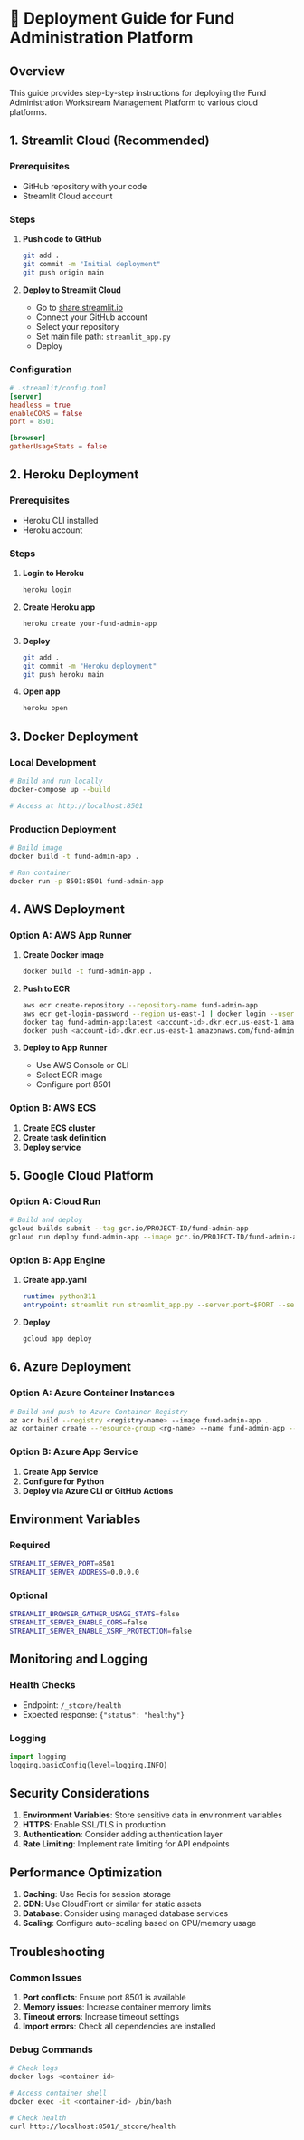 # 🚀 Deployment Guide for Fund Administration Platform

## Overview
This guide provides step-by-step instructions for deploying the Fund Administration Workstream Management Platform to various cloud platforms.

## 1. Streamlit Cloud (Recommended)

### Prerequisites
- GitHub repository with your code
- Streamlit Cloud account

### Steps
1. **Push code to GitHub**
   ```bash
   git add .
   git commit -m "Initial deployment"
   git push origin main
   ```

2. **Deploy to Streamlit Cloud**
   - Go to [share.streamlit.io](https://share.streamlit.io)
   - Connect your GitHub account
   - Select your repository
   - Set main file path: `streamlit_app.py`
   - Deploy

### Configuration
```toml
# .streamlit/config.toml
[server]
headless = true
enableCORS = false
port = 8501

[browser]
gatherUsageStats = false
```

## 2. Heroku Deployment

### Prerequisites
- Heroku CLI installed
- Heroku account

### Steps
1. **Login to Heroku**
   ```bash
   heroku login
   ```

2. **Create Heroku app**
   ```bash
   heroku create your-fund-admin-app
   ```

3. **Deploy**
   ```bash
   git add .
   git commit -m "Heroku deployment"
   git push heroku main
   ```

4. **Open app**
   ```bash
   heroku open
   ```

## 3. Docker Deployment

### Local Development
```bash
# Build and run locally
docker-compose up --build

# Access at http://localhost:8501
```

### Production Deployment
```bash
# Build image
docker build -t fund-admin-app .

# Run container
docker run -p 8501:8501 fund-admin-app
```

## 4. AWS Deployment

### Option A: AWS App Runner
1. **Create Docker image**
   ```bash
   docker build -t fund-admin-app .
   ```

2. **Push to ECR**
   ```bash
   aws ecr create-repository --repository-name fund-admin-app
   aws ecr get-login-password --region us-east-1 | docker login --username AWS --password-stdin <account-id>.dkr.ecr.us-east-1.amazonaws.com
   docker tag fund-admin-app:latest <account-id>.dkr.ecr.us-east-1.amazonaws.com/fund-admin-app:latest
   docker push <account-id>.dkr.ecr.us-east-1.amazonaws.com/fund-admin-app:latest
   ```

3. **Deploy to App Runner**
   - Use AWS Console or CLI
   - Select ECR image
   - Configure port 8501

### Option B: AWS ECS
1. **Create ECS cluster**
2. **Create task definition**
3. **Deploy service**

## 5. Google Cloud Platform

### Option A: Cloud Run
```bash
# Build and deploy
gcloud builds submit --tag gcr.io/PROJECT-ID/fund-admin-app
gcloud run deploy fund-admin-app --image gcr.io/PROJECT-ID/fund-admin-app --platform managed --port 8501
```

### Option B: App Engine
1. **Create app.yaml**
   ```yaml
   runtime: python311
   entrypoint: streamlit run streamlit_app.py --server.port=$PORT --server.address=0.0.0.0
   ```

2. **Deploy**
   ```bash
   gcloud app deploy
   ```

## 6. Azure Deployment

### Option A: Azure Container Instances
```bash
# Build and push to Azure Container Registry
az acr build --registry <registry-name> --image fund-admin-app .
az container create --resource-group <rg-name> --name fund-admin-app --image <registry-name>.azurecr.io/fund-admin-app:latest --ports 8501
```

### Option B: Azure App Service
1. **Create App Service**
2. **Configure for Python**
3. **Deploy via Azure CLI or GitHub Actions**

## Environment Variables

### Required
```bash
STREAMLIT_SERVER_PORT=8501
STREAMLIT_SERVER_ADDRESS=0.0.0.0
```

### Optional
```bash
STREAMLIT_BROWSER_GATHER_USAGE_STATS=false
STREAMLIT_SERVER_ENABLE_CORS=false
STREAMLIT_SERVER_ENABLE_XSRF_PROTECTION=false
```

## Monitoring and Logging

### Health Checks
- Endpoint: `/_stcore/health`
- Expected response: `{"status": "healthy"}`

### Logging
```python
import logging
logging.basicConfig(level=logging.INFO)
```

## Security Considerations

1. **Environment Variables**: Store sensitive data in environment variables
2. **HTTPS**: Enable SSL/TLS in production
3. **Authentication**: Consider adding authentication layer
4. **Rate Limiting**: Implement rate limiting for API endpoints

## Performance Optimization

1. **Caching**: Use Redis for session storage
2. **CDN**: Use CloudFront or similar for static assets
3. **Database**: Consider using managed database services
4. **Scaling**: Configure auto-scaling based on CPU/memory usage

## Troubleshooting

### Common Issues
1. **Port conflicts**: Ensure port 8501 is available
2. **Memory issues**: Increase container memory limits
3. **Timeout errors**: Increase timeout settings
4. **Import errors**: Check all dependencies are installed

### Debug Commands
```bash
# Check logs
docker logs <container-id>

# Access container shell
docker exec -it <container-id> /bin/bash

# Check health
curl http://localhost:8501/_stcore/health
``` 